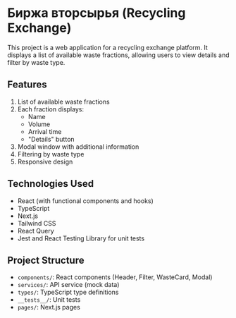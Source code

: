 # Биржа вторсырья (Recycling Exchange)

This project is a web application for a recycling exchange platform. It displays a list of available waste fractions, allowing users to view details and filter by waste type.

## Features

1. List of available waste fractions
2. Each fraction displays:
   - Name
   - Volume
   - Arrival time
   - "Details" button
3. Modal window with additional information
4. Filtering by waste type
5. Responsive design

## Technologies Used

- React (with functional components and hooks)
- TypeScript
- Next.js
- Tailwind CSS
- React Query
- Jest and React Testing Library for unit tests

## Project Structure

- `components/`: React components (Header, Filter, WasteCard, Modal)
- `services/`: API service (mock data)
- `types/`: TypeScript type definitions
- `__tests__/`: Unit tests
- `pages/`: Next.js pages
